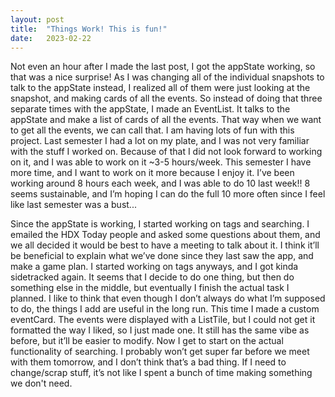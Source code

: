 ```yaml
---
layout: post
title:  "Things Work! This is fun!"
date:   2023-02-22
---
```


Not even an hour after I made the last post, I got the appState working, so that was a nice surprise! As I was changing all of the individual snapshots to talk to the appState instead, I realized all of them were just looking at the snapshot, and making cards of all the events. So instead of doing that three separate times with the appState, I made an EventList. It talks to the appState and make a list of cards of all the events. That way when we want to get all the events, we can call that. I am having lots of fun with this project. Last semester I had a lot on my plate, and I was not very familiar with the stuff I worked on. Because of that I did not look forward to working on it, and I was able to work on it ~3-5 hours/week. This semester I have more time, and I want to work on it more because I enjoy it. I’ve been working around 8 hours each week, and I was able to do 10 last week!! 8 seems sustainable, and I’m hoping I can do the full 10 more often since I feel like last semester was a bust...

Since the appState is working, I started working on tags and searching. I emailed the HDX Today people and asked some questions about them, and we all decided it would be best to have a meeting to talk about it. I think it’ll be beneficial to explain what we’ve done since they last saw the app, and make a game plan. I started working on tags anyways, and I got kinda sidetracked again. It seems that I decide to do one thing, but then do something else in the middle, but eventually I finish the actual task I planned. I like to think that even though I don’t always do what I’m supposed to do, the things I add are useful in the long run. This time I made a custom eventCard. The events were displayed with a ListTile, but I could not get it formatted the way I liked, so I just made one. It still has the same vibe as before, but it’ll be easier to modify. Now I get to start on the actual functionality of searching. I probably won’t get super far before we meet with them tomorrow, and I don’t think that’s a bad thing. If I need to change/scrap stuff, it’s not like I spent a bunch of time making something we don't need. 